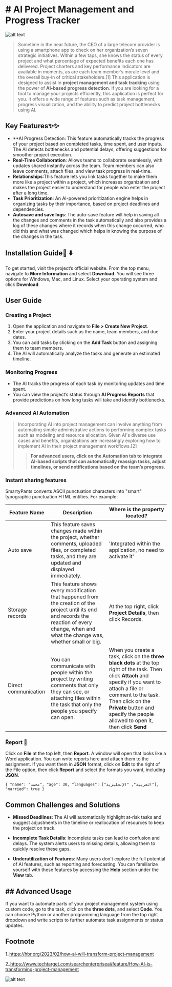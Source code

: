 ﻿# # AI Project Management and Progress Tracker

![alt text](https://media.licdn.com/dms/image/v2/D4D12AQHAzpZZDBIkfA/article-cover_image-shrink_720_1280/article-cover_image-shrink_720_1280/0/1710486640359?e=2147483647&v=beta&t=9iRUJ8yBIVaBKctslR9DBFXaD7R21PBHugsefN3ZcoM)

> Sometime in the near future, the CEO of a large telecom provider is using a smartphone app to check on her organization’s seven strategic initiatives. Within a few taps, she knows the status of every project and what percentage of expected benefits each one has delivered. Project charters and key performance indicators are available in moments, as are each team member’s morale level and the overall buy-in of critical stakeholders.[1]
This application is designed to assist in **project management and task tracking** using the power of **AI-based progress detection**. If you are looking for a tool to manage your projects efficiently, this application is perfect for you. It offers a wide range of features such as task management, progress visualization, and the ability to predict project bottlenecks using AI.

## Key Features:sparkles::sparkles:

- **AI Progress Detection: This feature automatically tracks the progress of your project based on completed tasks, time spent, and user inputs. The AI detects bottlenecks and potential delays, offering suggestions for smoother project execution.
- **Real-Time Collaboration**: Allows teams to collaborate seamlessly, with updates shared instantly across the team. Team members can also leave comments, attach files, and view task progress in real-time.
- **Relationships**:This feature lets you link tasks together to make them more like a project within a project, which increases organization and makes the project easier to understand for people who enter the project after a long time.
 - **Task Prioritization**: An AI-powered prioritization engine helps in organizing tasks by their importance, based on project deadlines and dependencies.
- **Autosave and save logs**: The auto-save feature will help in saving all the changes and comments in the task automatically and also provides a log of these changes where it records when this change occurred, who did this and what was changed which helps in knowing the purpose of the changes in the task.

## Installation Guide:floppy_disk:  :arrow_down:

To get started, visit the project’s official website. From the top menu, navigate to **More Information** and select **Download**. You will see three options for Windows, Mac, and Linux. Select your operating system and click **Download**.

## User Guide

### Creating a Project
1.  Open the application and navigate to **File > Create New Project**.
2. Enter your project details such as the name, team members, and due dates.
3. You can add tasks by clicking on the **Add Task** button and assigning them to team members.
4.  The AI will automatically analyze the tasks and generate an estimated timeline.

### Monitoring Progress
-   The AI tracks the progress of each task by monitoring updates and time spent.
-   You can view the project’s status through **AI Progress Reports** that provide predictions on how long tasks will take and identify bottlenecks.

### Advanced AI Automation
>
>Incorporating AI into project management can involve anything from automating simple administrative actions to performing complex tasks such as modeling and resource allocation. Given AI's diverse use cases and benefits, organizations are increasingly exploring how to implement AI in their project management workflows.[2]
>>**For advanced users, click on the **Automation** tab to integrate AI-based scripts that can automatically reassign tasks, adjust timelines, or send notifications based on the team’s progress**.

### Instant sharing features

SmartyPants converts ASCII punctuation characters into "smart" typographic punctuation HTML entities. For example:

|       Feature Name    |Description             |Where is the property located?                         |
|----------------|-------------------------------|-----------------------------|
|Auto save|This feature saves changes made within the project, whether comments, uploaded files, or completed tasks, and they are updated and displayed immediately.|'Integrated within the application, no need to activate it'|
|Storage records|This feature shows every modification that happened from the creation of the project until its end and records the reaction of every change, when and what the change was, whether small or big.            |At the top right, click **Project Details**, then click Records.            |
|Direct communication          |You can communicate with people within the project by writing comments that only they can see, or attaching files within the task that only the people you specify can open.|When you create a task, click on the **three black dots** at the top right of the task. Then click **Attach** and specify if you want to attach a file or comment to the task. Then click on the **Private** button and specify the people allowed to open it, then click **Send**|

### ٌReport :page_with_curl:
Click on **File** at the top left, then **Report**. A window will open that looks like a Word application. You can write reports here and attach them to the assignment. If you want them in **JSON** format, click on **Edit** to the right of the File option, then click **Report** and select the formats you want, including **JSON**.

`{
  "name": "محمد",
  "age": 30,
  "languages": ["العربية", "الإنجليزية"],
  "married": true
}`



## Common Challenges and Solutions

- **Missed Deadlines**: The AI will automatically highlight at-risk tasks and suggest adjustments in the timeline or reallocation of resources to keep the project on track.

- **Incomplete Task Details**: Incomplete tasks can lead to confusion and delays. The system alerts users to missing details, allowing them to quickly resolve these gaps.

- **Underutilization of Features**: Many users don't explore the full potential of AI features, such as reporting and forecasting. You can familiarize yourself with these features by accessing the **Help** section under the **View** tab.

## ## Advanced Usage

If you want to automate parts of your project management system using custom code, go to the task, click on the **three dots**, and select **Code**. You can choose Python or another programming language from the top right dropdown and write scripts to further automate task assignments or status updates.

## Footnote
1_[]()https://hbr.org/2023/02/how-ai-will-transform-project-management

2_[]()https://www.techtarget.com/searchenterpriseai/feature/How-AI-is-transforming-project-management

![alt text](https://getfullyfunded.com/wp-content/uploads/2015/12/thank-you-2-500x334.jpg)


